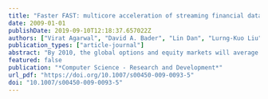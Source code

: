 ```yaml
---
title: "Faster FAST: multicore acceleration of streaming financial data"
date: 2009-01-01
publishDate: 2019-09-10T12:18:37.657022Z
authors: ["Virat Agarwal", "David A. Bader", "Lin Dan", "Lurng-Kuo Liu", "Davide Pasetto", "Michael Perrone", "Fabrizio Petrini"]
publication_types: ["article-journal"]
abstract: "By 2010, the global options and equity markets will average over 128 billion messages per day, amounting to trillions of dollars in trades. Trading systems, the backbone of the low-latency high-frequency business, need fundamental research and innovation to overcome their current processing bottlenecks. With market data rates rapidly growing, the financial community is demanding solutions that are extremely fast, flexible, adaptive, and easy to manage. This paper explores multiple avenues to deal with the decoding and normalization of Option Price Reporting Authority (OPRA) stock market data feeds encoded with FIX Adapted for Streaming (FAST) representation, on commodity multicore platforms, and describes a novel solution that encodes the OPRA protocol with a high-level description language. Our algorithm achieves a processing rate of 15 million messages per second in the fastest single socket configuration on an Intel Xeon E5472, which is an order of magnitude higher than the current needs of the financial systems. We also present an in-depth performance evaluation that exposes important properties of our OPRA parsing algorithm on a collection of multicore processors."
featured: false
publication: "*Computer Science - Research and Development*"
url_pdf: "https://doi.org/10.1007/s00450-009-0093-5"
doi: "10.1007/s00450-009-0093-5"
---
```


